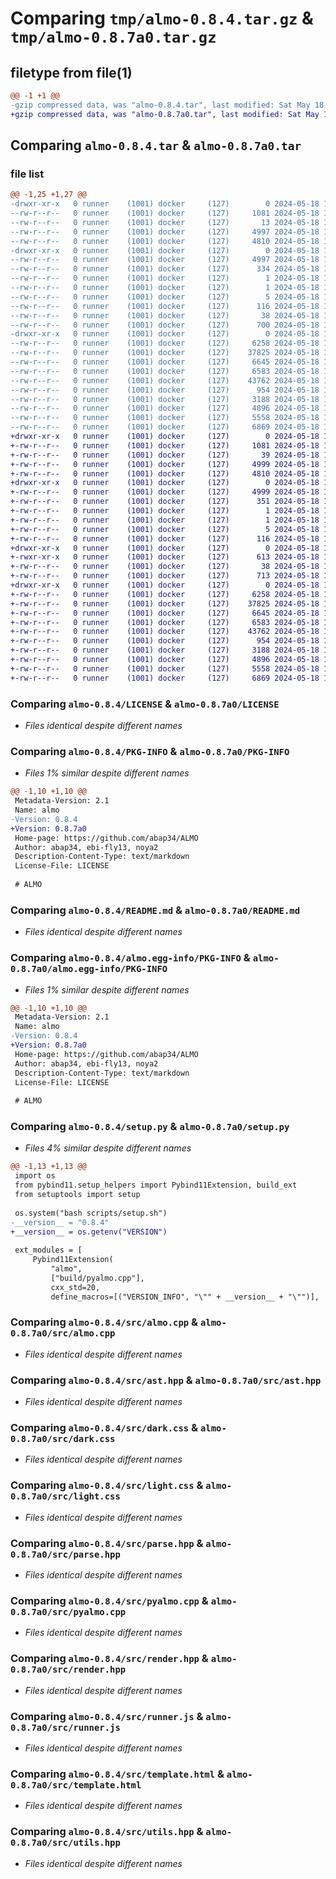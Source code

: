 # Comparing `tmp/almo-0.8.4.tar.gz` & `tmp/almo-0.8.7a0.tar.gz`

## filetype from file(1)

```diff
@@ -1 +1 @@
-gzip compressed data, was "almo-0.8.4.tar", last modified: Sat May 18 14:25:28 2024, max compression
+gzip compressed data, was "almo-0.8.7a0.tar", last modified: Sat May 18 14:37:42 2024, max compression
```

## Comparing `almo-0.8.4.tar` & `almo-0.8.7a0.tar`

### file list

```diff
@@ -1,25 +1,27 @@
-drwxr-xr-x   0 runner    (1001) docker     (127)        0 2024-05-18 14:25:28.338556 almo-0.8.4/
--rw-r--r--   0 runner    (1001) docker     (127)     1081 2024-05-18 14:25:14.000000 almo-0.8.4/LICENSE
--rw-r--r--   0 runner    (1001) docker     (127)       13 2024-05-18 14:25:14.000000 almo-0.8.4/MANIFEST.in
--rw-r--r--   0 runner    (1001) docker     (127)     4997 2024-05-18 14:25:28.338556 almo-0.8.4/PKG-INFO
--rw-r--r--   0 runner    (1001) docker     (127)     4810 2024-05-18 14:25:14.000000 almo-0.8.4/README.md
-drwxr-xr-x   0 runner    (1001) docker     (127)        0 2024-05-18 14:25:28.338556 almo-0.8.4/almo.egg-info/
--rw-r--r--   0 runner    (1001) docker     (127)     4997 2024-05-18 14:25:28.000000 almo-0.8.4/almo.egg-info/PKG-INFO
--rw-r--r--   0 runner    (1001) docker     (127)      334 2024-05-18 14:25:28.000000 almo-0.8.4/almo.egg-info/SOURCES.txt
--rw-r--r--   0 runner    (1001) docker     (127)        1 2024-05-18 14:25:28.000000 almo-0.8.4/almo.egg-info/dependency_links.txt
--rw-r--r--   0 runner    (1001) docker     (127)        1 2024-05-18 14:25:28.000000 almo-0.8.4/almo.egg-info/not-zip-safe
--rw-r--r--   0 runner    (1001) docker     (127)        5 2024-05-18 14:25:28.000000 almo-0.8.4/almo.egg-info/top_level.txt
--rw-r--r--   0 runner    (1001) docker     (127)      116 2024-05-18 14:25:14.000000 almo-0.8.4/pyproject.toml
--rw-r--r--   0 runner    (1001) docker     (127)       38 2024-05-18 14:25:28.338556 almo-0.8.4/setup.cfg
--rw-r--r--   0 runner    (1001) docker     (127)      700 2024-05-18 14:25:14.000000 almo-0.8.4/setup.py
-drwxr-xr-x   0 runner    (1001) docker     (127)        0 2024-05-18 14:25:28.338556 almo-0.8.4/src/
--rw-r--r--   0 runner    (1001) docker     (127)     6258 2024-05-18 14:25:14.000000 almo-0.8.4/src/almo.cpp
--rw-r--r--   0 runner    (1001) docker     (127)    37825 2024-05-18 14:25:14.000000 almo-0.8.4/src/ast.hpp
--rw-r--r--   0 runner    (1001) docker     (127)     6645 2024-05-18 14:25:14.000000 almo-0.8.4/src/dark.css
--rw-r--r--   0 runner    (1001) docker     (127)     6583 2024-05-18 14:25:14.000000 almo-0.8.4/src/light.css
--rw-r--r--   0 runner    (1001) docker     (127)    43762 2024-05-18 14:25:14.000000 almo-0.8.4/src/parse.hpp
--rw-r--r--   0 runner    (1001) docker     (127)      954 2024-05-18 14:25:14.000000 almo-0.8.4/src/pyalmo.cpp
--rw-r--r--   0 runner    (1001) docker     (127)     3188 2024-05-18 14:25:14.000000 almo-0.8.4/src/render.hpp
--rw-r--r--   0 runner    (1001) docker     (127)     4896 2024-05-18 14:25:14.000000 almo-0.8.4/src/runner.js
--rw-r--r--   0 runner    (1001) docker     (127)     5558 2024-05-18 14:25:14.000000 almo-0.8.4/src/template.html
--rw-r--r--   0 runner    (1001) docker     (127)     6869 2024-05-18 14:25:14.000000 almo-0.8.4/src/utils.hpp
+drwxr-xr-x   0 runner    (1001) docker     (127)        0 2024-05-18 14:37:42.409120 almo-0.8.7a0/
+-rw-r--r--   0 runner    (1001) docker     (127)     1081 2024-05-18 14:37:31.000000 almo-0.8.7a0/LICENSE
+-rw-r--r--   0 runner    (1001) docker     (127)       39 2024-05-18 14:37:31.000000 almo-0.8.7a0/MANIFEST.in
+-rw-r--r--   0 runner    (1001) docker     (127)     4999 2024-05-18 14:37:42.409120 almo-0.8.7a0/PKG-INFO
+-rw-r--r--   0 runner    (1001) docker     (127)     4810 2024-05-18 14:37:31.000000 almo-0.8.7a0/README.md
+drwxr-xr-x   0 runner    (1001) docker     (127)        0 2024-05-18 14:37:42.409120 almo-0.8.7a0/almo.egg-info/
+-rw-r--r--   0 runner    (1001) docker     (127)     4999 2024-05-18 14:37:42.000000 almo-0.8.7a0/almo.egg-info/PKG-INFO
+-rw-r--r--   0 runner    (1001) docker     (127)      351 2024-05-18 14:37:42.000000 almo-0.8.7a0/almo.egg-info/SOURCES.txt
+-rw-r--r--   0 runner    (1001) docker     (127)        1 2024-05-18 14:37:42.000000 almo-0.8.7a0/almo.egg-info/dependency_links.txt
+-rw-r--r--   0 runner    (1001) docker     (127)        1 2024-05-18 14:37:42.000000 almo-0.8.7a0/almo.egg-info/not-zip-safe
+-rw-r--r--   0 runner    (1001) docker     (127)        5 2024-05-18 14:37:42.000000 almo-0.8.7a0/almo.egg-info/top_level.txt
+-rw-r--r--   0 runner    (1001) docker     (127)      116 2024-05-18 14:37:31.000000 almo-0.8.7a0/pyproject.toml
+drwxr-xr-x   0 runner    (1001) docker     (127)        0 2024-05-18 14:37:42.405120 almo-0.8.7a0/scripts/
+-rwxr-xr-x   0 runner    (1001) docker     (127)      613 2024-05-18 14:37:31.000000 almo-0.8.7a0/scripts/setup.sh
+-rw-r--r--   0 runner    (1001) docker     (127)       38 2024-05-18 14:37:42.409120 almo-0.8.7a0/setup.cfg
+-rw-r--r--   0 runner    (1001) docker     (127)      713 2024-05-18 14:37:31.000000 almo-0.8.7a0/setup.py
+drwxr-xr-x   0 runner    (1001) docker     (127)        0 2024-05-18 14:37:42.409120 almo-0.8.7a0/src/
+-rw-r--r--   0 runner    (1001) docker     (127)     6258 2024-05-18 14:37:31.000000 almo-0.8.7a0/src/almo.cpp
+-rw-r--r--   0 runner    (1001) docker     (127)    37825 2024-05-18 14:37:31.000000 almo-0.8.7a0/src/ast.hpp
+-rw-r--r--   0 runner    (1001) docker     (127)     6645 2024-05-18 14:37:31.000000 almo-0.8.7a0/src/dark.css
+-rw-r--r--   0 runner    (1001) docker     (127)     6583 2024-05-18 14:37:31.000000 almo-0.8.7a0/src/light.css
+-rw-r--r--   0 runner    (1001) docker     (127)    43762 2024-05-18 14:37:31.000000 almo-0.8.7a0/src/parse.hpp
+-rw-r--r--   0 runner    (1001) docker     (127)      954 2024-05-18 14:37:31.000000 almo-0.8.7a0/src/pyalmo.cpp
+-rw-r--r--   0 runner    (1001) docker     (127)     3188 2024-05-18 14:37:31.000000 almo-0.8.7a0/src/render.hpp
+-rw-r--r--   0 runner    (1001) docker     (127)     4896 2024-05-18 14:37:31.000000 almo-0.8.7a0/src/runner.js
+-rw-r--r--   0 runner    (1001) docker     (127)     5558 2024-05-18 14:37:31.000000 almo-0.8.7a0/src/template.html
+-rw-r--r--   0 runner    (1001) docker     (127)     6869 2024-05-18 14:37:31.000000 almo-0.8.7a0/src/utils.hpp
```

### Comparing `almo-0.8.4/LICENSE` & `almo-0.8.7a0/LICENSE`

 * *Files identical despite different names*

### Comparing `almo-0.8.4/PKG-INFO` & `almo-0.8.7a0/PKG-INFO`

 * *Files 1% similar despite different names*

```diff
@@ -1,10 +1,10 @@
 Metadata-Version: 2.1
 Name: almo
-Version: 0.8.4
+Version: 0.8.7a0
 Home-page: https://github.com/abap34/ALMO
 Author: abap34, ebi-fly13, noya2
 Description-Content-Type: text/markdown
 License-File: LICENSE
 
 # ALMO
```

### Comparing `almo-0.8.4/README.md` & `almo-0.8.7a0/README.md`

 * *Files identical despite different names*

### Comparing `almo-0.8.4/almo.egg-info/PKG-INFO` & `almo-0.8.7a0/almo.egg-info/PKG-INFO`

 * *Files 1% similar despite different names*

```diff
@@ -1,10 +1,10 @@
 Metadata-Version: 2.1
 Name: almo
-Version: 0.8.4
+Version: 0.8.7a0
 Home-page: https://github.com/abap34/ALMO
 Author: abap34, ebi-fly13, noya2
 Description-Content-Type: text/markdown
 License-File: LICENSE
 
 # ALMO
```

### Comparing `almo-0.8.4/setup.py` & `almo-0.8.7a0/setup.py`

 * *Files 4% similar despite different names*

```diff
@@ -1,13 +1,13 @@
 import os
 from pybind11.setup_helpers import Pybind11Extension, build_ext
 from setuptools import setup
 
 os.system("bash scripts/setup.sh")
-__version__ = "0.8.4"
+__version__ = os.getenv("VERSION")
 
 ext_modules = [
     Pybind11Extension(
         "almo",
         ["build/pyalmo.cpp"],
         cxx_std=20,
         define_macros=[("VERSION_INFO", "\"" + __version__ + "\"")],
```

### Comparing `almo-0.8.4/src/almo.cpp` & `almo-0.8.7a0/src/almo.cpp`

 * *Files identical despite different names*

### Comparing `almo-0.8.4/src/ast.hpp` & `almo-0.8.7a0/src/ast.hpp`

 * *Files identical despite different names*

### Comparing `almo-0.8.4/src/dark.css` & `almo-0.8.7a0/src/dark.css`

 * *Files identical despite different names*

### Comparing `almo-0.8.4/src/light.css` & `almo-0.8.7a0/src/light.css`

 * *Files identical despite different names*

### Comparing `almo-0.8.4/src/parse.hpp` & `almo-0.8.7a0/src/parse.hpp`

 * *Files identical despite different names*

### Comparing `almo-0.8.4/src/pyalmo.cpp` & `almo-0.8.7a0/src/pyalmo.cpp`

 * *Files identical despite different names*

### Comparing `almo-0.8.4/src/render.hpp` & `almo-0.8.7a0/src/render.hpp`

 * *Files identical despite different names*

### Comparing `almo-0.8.4/src/runner.js` & `almo-0.8.7a0/src/runner.js`

 * *Files identical despite different names*

### Comparing `almo-0.8.4/src/template.html` & `almo-0.8.7a0/src/template.html`

 * *Files identical despite different names*

### Comparing `almo-0.8.4/src/utils.hpp` & `almo-0.8.7a0/src/utils.hpp`

 * *Files identical despite different names*

